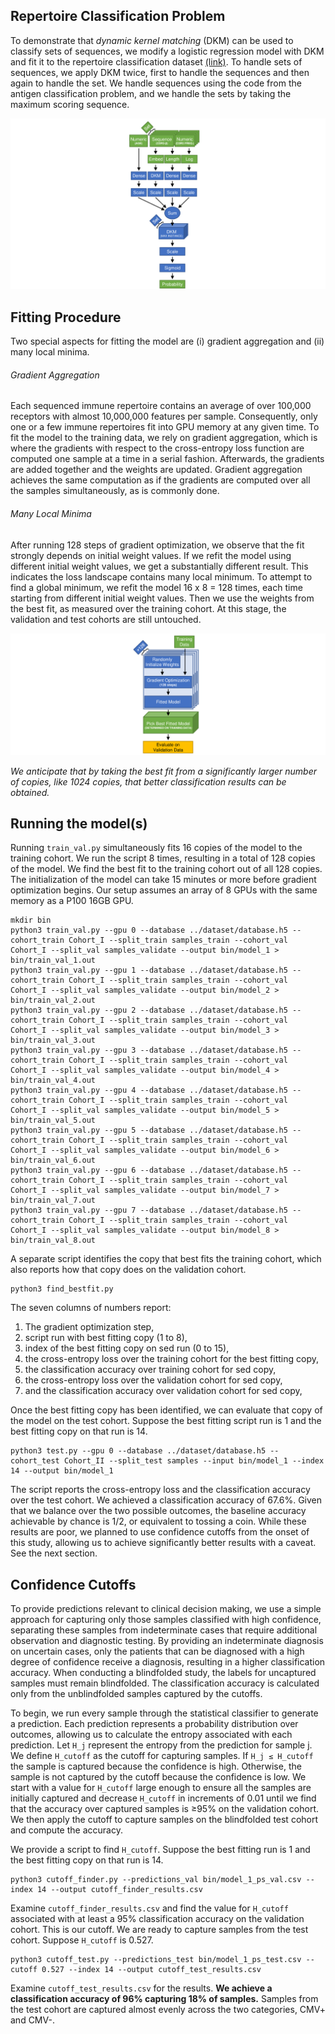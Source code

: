 ## Repertoire Classification Problem

To demonstrate that *dynamic kernel matching* (DKM) can be used to classify sets of sequences, we modify a logistic regression model with DKM and fit it to the repertoire classification dataset [(link)](https://github.com/jostmey/dkm/tree/master/repertoire-classification-problem/dataset). To handle sets of sequences, we apply DKM twice, first to handle the sequences and then again to handle the set. We handle sequences using the code from the antigen classification problem, and we handle the sets by taking the maximum scoring sequence.

![alt text](../../artwork/repertoire-classification-model.png "Repertoire classification model")

## Fitting Procedure

Two special aspects for fitting the model are (i) gradient aggregation and (ii) many local minima.

###### Gradient Aggregation
Each sequenced immune repertoire contains an average of over 100,000 receptors with almost 10,000,000 features per sample. Consequently, only one or a few immune repertoires fit into GPU memory at any given time. To fit the model to the training data, we rely on gradient aggregation, which is where the gradients with respect to the cross-entropy loss function are computed one sample at a time in a serial fashion. Afterwards, the gradients are added together and the weights are updated. Gradient aggregation achieves the same computation as if the gradients are computed over all the samples simultaneously, as is commonly done.


###### Many Local Minima
After running 128 steps of gradient optimization, we observe that the fit strongly depends on initial weight values. If we refit the model using different initial weight values, we get a substantially different result. This indicates the loss landscape contains many local minimum. To attempt to find a global minimum, we refit the model 16 x 8 = 128 times, each time starting from different initial weight values. Then we use the weights from the best fit, as measured over the training cohort. At this stage, the validation and test cohorts are still untouched.

![alt text](../../artwork/many-fits.png "Best fit to training data")

*We anticipate that by taking the best fit from a significantly larger number of copies, like 1024 copies, that better classification results can be obtained.*

## Running the model(s)

Running `train_val.py` simultaneously fits 16 copies of the model to the training cohort. We run the script 8 times, resulting in a total of 128 copies of the model. We find the best fit to the training cohort out of all 128 copies. The initialization of the model can take 15 minutes or more before gradient optimization begins. Our setup assumes an array of 8 GPUs with the same memory as a P100 16GB GPU.

```
mkdir bin
python3 train_val.py --gpu 0 --database ../dataset/database.h5 --cohort_train Cohort_I --split_train samples_train --cohort_val Cohort_I --split_val samples_validate --output bin/model_1 > bin/train_val_1.out
python3 train_val.py --gpu 1 --database ../dataset/database.h5 --cohort_train Cohort_I --split_train samples_train --cohort_val Cohort_I --split_val samples_validate --output bin/model_2 > bin/train_val_2.out
python3 train_val.py --gpu 2 --database ../dataset/database.h5 --cohort_train Cohort_I --split_train samples_train --cohort_val Cohort_I --split_val samples_validate --output bin/model_3 > bin/train_val_3.out
python3 train_val.py --gpu 3 --database ../dataset/database.h5 --cohort_train Cohort_I --split_train samples_train --cohort_val Cohort_I --split_val samples_validate --output bin/model_4 > bin/train_val_4.out
python3 train_val.py --gpu 4 --database ../dataset/database.h5 --cohort_train Cohort_I --split_train samples_train --cohort_val Cohort_I --split_val samples_validate --output bin/model_5 > bin/train_val_5.out
python3 train_val.py --gpu 5 --database ../dataset/database.h5 --cohort_train Cohort_I --split_train samples_train --cohort_val Cohort_I --split_val samples_validate --output bin/model_6 > bin/train_val_6.out
python3 train_val.py --gpu 6 --database ../dataset/database.h5 --cohort_train Cohort_I --split_train samples_train --cohort_val Cohort_I --split_val samples_validate --output bin/model_7 > bin/train_val_7.out
python3 train_val.py --gpu 7 --database ../dataset/database.h5 --cohort_train Cohort_I --split_train samples_train --cohort_val Cohort_I --split_val samples_validate --output bin/model_8 > bin/train_val_8.out
```

A separate script identifies the copy that best fits the training cohort, which also reports how that copy does on the validation cohort.

```
python3 find_bestfit.py
```

The seven columns of numbers report:
1. The gradient optimization step,
2. script run with best fitting copy (1 to 8),
3. index of the best fitting copy on sed run (0 to 15),
4. the cross-entropy loss over the training cohort for the best fitting copy,
5. the classification accuracy over training cohort for sed copy,
6. the cross-entropy loss over the validation cohort for sed copy,
7. and the classification accuracy over validation cohort for sed copy,

Once the best fitting copy has been identified, we can evaluate that copy of the model on the test cohort. Suppose the best fitting script run is 1 and the best fitting copy on that run is 14.

```
python3 test.py --gpu 0 --database ../dataset/database.h5 --cohort_test Cohort_II --split_test samples --input bin/model_1 --index 14 --output bin/model_1
```

The script reports the cross-entropy loss and the classification accuracy over the test cohort. We achieved a classification accuracy of 67.6%. Given that we balance over the two possible outcomes, the baseline accuracy achievable by chance is 1/2, or equivalent to tossing a coin. While these results are poor, we planned to use confidence cutoffs from the onset of this study, allowing us to achieve significantly better results with a caveat. See the next section.

## Confidence Cutoffs

To provide predictions relevant to clinical decision making, we use a simple approach for capturing only those samples classified with high confidence, separating these samples from indeterminate cases that require additional observation and diagnostic testing. By providing an indeterminate diagnosis on uncertain cases, only the patients that can be diagnosed with a high degree of confidence receive a diagnosis, resulting in a higher classification accuracy. When conducting a blindfolded study, the labels for uncaptured samples must remain blindfolded. The classification accuracy is calculated only from the unblindfolded samples captured by the cutoffs.

To begin, we run every sample through the statistical classifier to generate a prediction. Each prediction represents a probability distribution over outcomes, allowing us to calculate the entropy associated with each prediction. Let `H_j` represent the entropy from the prediction for sample j. We define `H_cutoff` as the cutoff for capturing samples. If `H_j ≤ H_cutoff` the sample is captured because the confidence is high. Otherwise, the sample is not captured by the cutoff because the confidence is low. We start with a value for `H_cutoff` large enough to ensure all the samples are initially captured and decrease `H_cutoff` in increments of 0.01 until we find that the accuracy over captured samples is ≥95% on the validation cohort. We then apply the cutoff to capture samples on the blindfolded test cohort and compute the accuracy.

We provide a script to find `H_cutoff`. Suppose the best fitting run is 1 and the best fitting copy on that run is 14.

```
python3 cutoff_finder.py --predictions_val bin/model_1_ps_val.csv --index 14 --output cutoff_finder_results.csv
```

Examine `cutoff_finder_results.csv` and find the value for `H_cutoff` associated with at least a 95% classification accuracy on the validation cohort. This is our cutoff. We are ready to capture samples from the test cohort. Suppose `H_cutoff` is 0.527.

```
python3 cutoff_test.py --predictions_test bin/model_1_ps_test.csv --cutoff 0.527 --index 14 --output cutoff_test_results.csv
```

Examine `cutoff_test_results.csv` for the results. **We achieve a classification accuracy of 96% capturing 18% of samples.** Samples from the test cohort are captured almost evenly across the two categories, CMV+ and CMV-.
